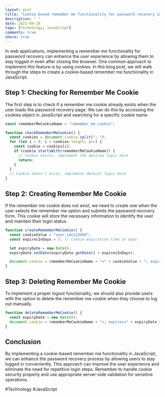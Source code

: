 ```yaml
---
layout: post
title: "Cookie-based remember me functionality for password recovery in JavaScript"
description: " "
date: 2023-09-24
tags: [Technology, JavaScript]
comments: true
share: true
---
```


In web applications, implementing a remember me functionality for password recovery can enhance the user experience by allowing them to stay logged in even after closing the browser. One common approach to implement this feature is by using cookies. In this blog post, we will walk through the steps to create a cookie-based remember me functionality in JavaScript.

## Step 1: Checking for Remember Me Cookie
The first step is to check if a remember me cookie already exists when the user loads the password recovery page. We can do this by accessing the cookies object in JavaScript and searching for a specific cookie name.

```javascript
const rememberMeCookieName = "remember_me_cookie";

function checkRememberMeCookie() {
  const cookies = document.cookie.split("; ");
  for (let i = 0; i < cookies.length; i++) {
    const cookie = cookies[i];
    if (cookie.startsWith(rememberMeCookieName)) {
      // Cookie exists, implement the desired logic here
      return;
    }
  }
  // Cookie doesn't exist, implement default logic here
}
```

## Step 2: Creating Remember Me Cookie
If the remember me cookie does not exist, we need to create one when the user selects the remember me option and submits the password recovery form. This cookie will store the necessary information to identify the user and maintain their login status.

```javascript
function createRememberMeCookie() {
  const cookieValue = "user_id=123456";
  const expiresInDays = 7; // Cookie expiration time in days

  let expiryDate = new Date();
  expiryDate.setDate(expiryDate.getDate() + expiresInDays);

  document.cookie = rememberMeCookieName + "=" + cookieValue + "; expires=" + expiryDate.toUTCString() + "; path=/";
}
```

## Step 3: Deleting Remember Me Cookie
To implement a proper logout functionality, we should also provide users with the option to delete the remember me cookie when they choose to log out manually.

```javascript
function deleteRememberMeCookie() {
  const expiryDate = new Date(0);
  document.cookie = rememberMeCookieName + "=; expires=" + expiryDate.toUTCString() + "; path=/";
}
```

## Conclusion
By implementing a cookie-based remember me functionality in JavaScript, we can enhance the password recovery process by allowing users to stay logged in conveniently. This approach can improve the user experience and eliminate the need for repetitive login steps. Remember to handle cookie security properly and use appropriate server-side validation for sensitive operations.

#Technology #JavaScript